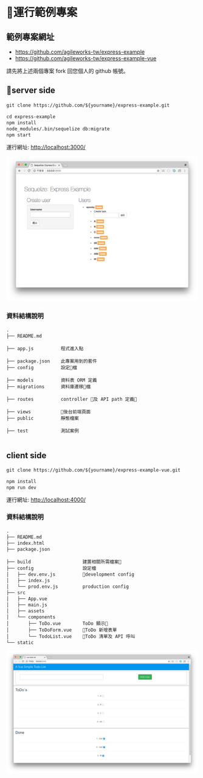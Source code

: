 # 運行範例專案


## 範例專案網址

* <https://github.com/agileworks-tw/express-example>
* <https://github.com/agileworks-tw/express-example-vue>

請先將上述兩個專案 fork 回您個人的 github 帳號。

## server side

```
git clone https://github.com/${yourname}/express-example.git
```

```
cd express-example
npm install
node_modules/.bin/sequelize db:migrate
npm start
```

運行網址: <http://localhost:3000/>




![](assets/2018-07-04-15-09-57.png)

### 資料結構說明

```
.
├── README.md

├── app.js          程式進入點

├── package.json    此專案用到的套件
├── config          設定檔

├── models          資料表 ORM 定義
├── migrations      資料庫遷移檔

├── routes          controller 及 API path 定義

├── views           後台前端頁面
├── public          靜態檔案

├── test            測試案例


```


## client side

```
git clone https://github.com/${yourname}/express-example-vue.git
```

```
npm install
npm run dev
```

運行網址: <http://localhost:4000/>

### 資料結構說明

```
.
├── README.md
├── index.html
├── package.json

├── build                   建置相關所需檔案
├── config                  設定檔
│   ├── dev.env.js          development config 
│   ├── index.js
│   └── prod.env.js         production config
├── src
│   ├── App.vue
│   ├── main.js
│   ├── assets
│   └── components
│       ├── ToDo.vue        ToDo 顯示
│       ├── ToDoForm.vue    ToDo 新增表單
│       └── TodoList.vue    ToDo 清單及 API 呼叫
└── static

```

![](assets/2018-07-04-15-08-59.png)